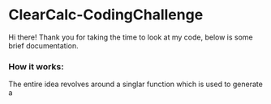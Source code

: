 # ClearCalc-CodingChallenge
Hi there! Thank you for taking the time to look at my code, below is some brief documentation.

### How it works:
The entire idea revolves around a singlar function which is used to generate a <dialog> component and all it's children. How the dialog looks and functions is determined by the input parameters.

| Parameter | Description | Example |
| ----- | ----- | ----- |
| btn | The object (Button in this case) the function is being called from | this |
| message | This is the text you would like displayed on the dialog modal | 'hello world!' |
| onConfirm | The function you would like executed when the **confirmation** button is clicked | A predefined function (i.e 'someFunction()') or raw javascript (i.e 'console.log('hello!')')  |
| onCancel | The function you would like executed when the **cancellation** button is clicked  | Same as above |


### Pros
- Since it's just a function, you could apply the logic to anything that can be clicked.
- It would be relatively easy to apply styling to the popups (as shown in code)
### Cons / Limitations
- The HTML elements defined in the function are in a relatively rigid structure. Unless you wanted a function which takes a lot of parameters to determine unique styling (which would be very messy) all popups will have the same structure (i.e one <p> tag, two buttons).
	- You could however, pass through a unique class name and generate the popup based on some predefined templates. 

### Requirements
1. You should only use vanilla javascript and html and css to write the confirmation dialog
component without using any library. :white_check_mark:
2. The confirmation dialog component should be reusable. In other words, you should be able to
put multiple buttons on the main page and when you click them you can show the confirmation
dialog with different messages. There shouldn’t be any conflicts between your component
instances. :white_check_mark:
3. As a component, the confirmation dialog should be able to accept a message as a parameter
from the consumer to display in the modal. It also should return the result (e.g. confirmed or not)
to the consumer after the user clicks the buttons. :white_check_mark:
4. As a consumer, the main page should be able to get the result of the component and do
whatever actions accordingly (in this case is to display the according message on the page, but
in the real world it can be anything like delete a record, update data etc.) :white_check_mark:
5. The component and the consumer should be loose coupled. For example, don’t hard code
the logic in the confirmation dialog component to change the text of the main page. :white_check_mark:
6. When the confirmation dialog shows, it should cover the entire main page. All other elements
on the main page shouldn’t be clickable when the dialog displays. :white_check_mark:
7. Create a git repo in either Github, Gitlab, Bitbucket etc. Commit & push as you would
normally. :white_check_mark:
